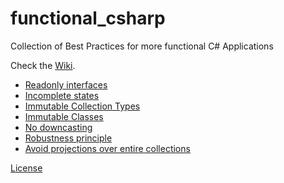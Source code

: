 # functional_csharp
Collection of Best Practices for more functional C# Applications

Check the [Wiki](https://github.com/marsop/functional_csharp/wiki).

* [Readonly interfaces](Do-use-readonly-interfaces.md)
* [Incomplete states](Avoid-representation-of-incomplete-states.md)
* [Immutable Collection Types](consider-immutable-types.md)
* [Immutable Classes](Avoid-mutable-classes.md)
* [No downcasting](Avoid-downcasting.md)
* [Robustness principle](https://en.wikipedia.org/wiki/Robustness_principle)
* [Avoid projections over entire collections](avoid-projections-of-enumerables.md)


[License](LICENSE)
